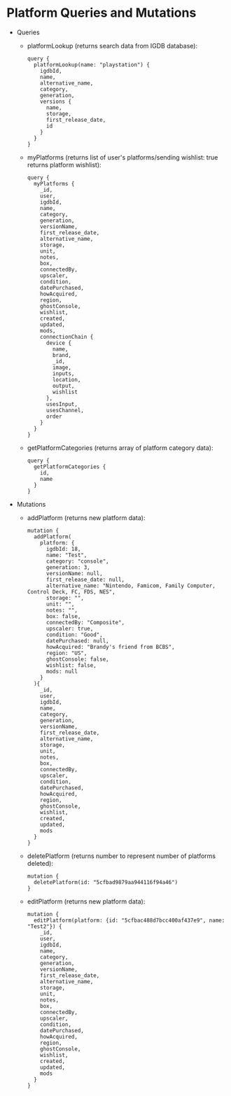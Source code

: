 # Platform Queries and Mutations

- Queries
  - platformLookup (returns search data from IGDB database):
    ```
    query {
      platformLookup(name: "playstation") {
        igdbId,
        name,
        alternative_name,
        category,
        generation,
        versions {
          name,
          storage,
          first_release_date,
          id
        }
      }
    }
    ```

  - myPlatforms (returns list of user's platforms/sending wishlist: true returns platform wishlist):
    ```
    query {
      myPlatforms {
        _id,
        user,
        igdbId,
        name,
        category,
        generation,
        versionName,
        first_release_date,
        alternative_name,
        storage,
        unit,
        notes,
        box,
        connectedBy,
        upscaler,
        condition,
        datePurchased,
        howAcquired,
        region,
        ghostConsole,
        wishlist,
        created,
        updated,
        mods,
        connectionChain {
          device {
            name,
            brand,
            _id,
            image,
            inputs,
            location,
            output,
            wishlist
          },
          usesInput,
          usesChannel,
          order
        }
      }
    }
    ```
  - getPlatformCategories (returns array of platform category data):
    ```
    query {
      getPlatformCategories {
        id,
        name
      }
    }
    ```

- Mutations
  - addPlatform (returns new platform data):
    ```
    mutation {
      addPlatform(
        platform: {
          igdbId: 18,
          name: "Test",
          category: "console",
          generation: 3,
          versionName: null,
          first_release_date: null,
          alternative_name: "Nintendo, Famicom, Family Computer, Control Deck, FC, FDS, NES",
          storage: "",
          unit: "",
          notes: "",
          box: false,
          connectedBy: "Composite",
          upscaler: true,
          condition: "Good",
          datePurchased: null,
          howAcquired: "Brandy's friend from BCBS",
          region: "US",
          ghostConsole: false,
          wishlist: false,
          mods: null
        }
      ){
        _id,
        user,
        igdbId,
        name,
        category,
        generation,
        versionName,
        first_release_date,
        alternative_name,
        storage,
        unit,
        notes,
        box,
        connectedBy,
        upscaler,
        condition,
        datePurchased,
        howAcquired,
        region,
        ghostConsole,
        wishlist,
        created,
        updated,
        mods
      }
    }
    ```
  - deletePlatform (returns number to represent number of platforms deleted):
    ```
    mutation {
      deletePlatform(id: "5cfbad9879aa944116f94a46")
    }
    ```
  - editPlatform (returns new platform data):
    ```
    mutation {
      editPlatform(platform: {id: "5cfbac488d7bcc400af437e9", name: "Test2"}) {
        _id,
        user,
        igdbId,
        name,
        category,
        generation,
        versionName,
        first_release_date,
        alternative_name,
        storage,
        unit,
        notes,
        box,
        connectedBy,
        upscaler,
        condition,
        datePurchased,
        howAcquired,
        region,
        ghostConsole,
        wishlist,
        created,
        updated,
        mods
      }
    }
    ```